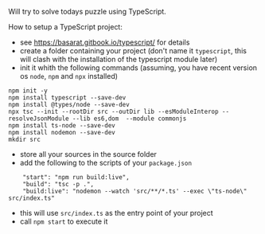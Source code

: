 Will try to solve todays puzzle using TypeScript.

How to setup a TypeScript project:

* see https://basarat.gitbook.io/typescript/ for details
* create a folder containing your project (don't name it `typescript`, this will clash with the installation of the typescript module later)
* init it whith the following commands (assuming, you have recent version os `node`, `npm` and `npx` installed)

```
npm init -y
npm install typescript --save-dev
npm install @types/node --save-dev
npx tsc --init --rootDir src --outDir lib --esModuleInterop --resolveJsonModule --lib es6,dom  --module commonjs
npm install ts-node --save-dev
npm install nodemon --save-dev
mkdir src
```

* store all your sources in the source folder
* add the following to the scripts of your `package.json`

```
    "start": "npm run build:live",
    "build": "tsc -p .",
    "build:live": "nodemon --watch 'src/**/*.ts' --exec \"ts-node\" src/index.ts"
```

* this will use `src/index.ts` as the entry point of your project 
* call `npm start` to execute it